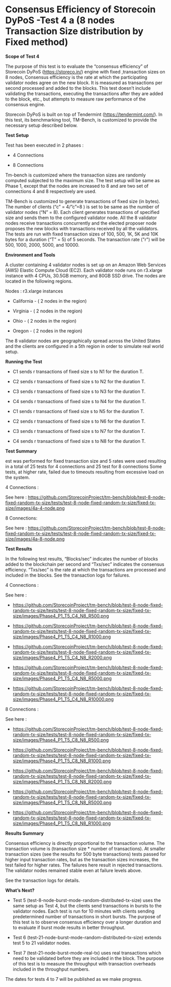 # Consensus Efficiency of Storecoin DyPoS -Test 4 a (8 nodes  Transaction Size distribution by Fixed method) 

**Scope of Test 4**

The purpose of this test is to evaluate the “consensus efficiency” of Storecoin DyPoS (https://storeco.in/) engine with fixed ,transaction sizes on 8 nodes,  Consensus efficiency is the rate at which the participating validator nodes agree on the new block. It is measured as transactions per second processed and added to the blocks. This test doesn’t include validating the transactions, executing the transactions after they are added to the block, etc., but attempts to measure raw performance of the consensus engine.
 
Storecoin DyPoS is built on top of Tendermint (https://tendermint.com/). In this test, its benchmarking tool, TM-Bench, is customized to provide the necessary setup described below.


**Test Setup**

 Test has been executed in 2 phases : 

- 4 Connections 

- 8 Connections

Tm-bench is customized where the transaction sizes are randomly computed subjected to the maximum size. The test setup will be same as Phase 1, except that the nodes are increased to 8 and are two set of connections 4 and 8 respectively are used. 
 
 TM-Bench is customized to generate transactions of fixed size (in bytes). The number of clients (“c” = 4/”c”=8 ) is set to be same as the number of validator nodes (“N” = 8). Each client generates transactions of specified size and sends them to the configured validator node. All the 8 validator nodes receive transactions concurrently and the elected proposer node proposes the new blocks with transactions received by all the validators. The tests are run with fixed transaction sizes of 100, 500, 1K, 5K and 10K bytes for a duration (“T” = 5) of 5 seconds. The transaction rate ("r") will be 500, 1000, 2000, 5000, and 10000.


**Environment and Tools**

A cluster containing 4 validator nodes is set up on an Amazon Web Services (AWS) Elastic Compute Cloud (EC2). Each validator node runs on r3.xlarge instance with 4 CPUs, 30.5GB memory, and 80GB SSD drive. The nodes are located in the following regions.
 
Nodes :  r3.xlarge instances

- California - ( 2 nodes in the region) 

- Virginia  - ( 2 nodes in the region) 

- Ohio   - ( 2 nodes in the region) 

- Oregon  - ( 2 nodes in the region) 

The 8 validator nodes are geographically spread across the United States and the clients are configured in a 5th region in order to simulate real world setup.

**Running the Test**

- C1 sends r transactions of fixed size s to N1 for the duration T. 

- C2 sends r transactions of fixed size s to N2 for the duration T. 

- C3 sends r transactions of fixed size s to N3 for the duration T. 

- C4 sends r transactions of fixed size s to N4 for the duration T.

- C1 sends r transactions of fixed size s to N5 for the duration T. 

- C2 sends r transactions of fixed size s to N6 for the duration T. 

- C3 sends r transactions of fixed size s to N7 for the duration T. 

- C4 sends r transactions of fixed size s to N8 for the duration T.

**Test Summary**

est was performed for fixed transaction  size and 5 rates were used resulting in a total of 25 tests for 4 connections and 25 test for 8 connections  Some tests, at higher rate, failed due to timeouts resulting from excessive load on the system.

4 Connections : 

See here : https://github.com/StorecoinProject/tm-bench/blob/test-8-node-fixed-random-tx-size/tests/test-8-node-fixed-random-tx-size/fixed-tx-size/images/4a-4-node.png

8 Connections: 

See here : https://github.com/StorecoinProject/tm-bench/blob/test-8-node-fixed-random-tx-size/tests/test-8-node-fixed-random-tx-size/fixed-tx-size/images/4a-8-node.png

**Test Results**


In the following test results, “Blocks/sec” indicates the number of blocks added to the blockchain per second and “Txs/sec” indicates the consensus efficiency. “Txs/sec” is the rate at which the transactions are processed and included in the blocks.
See the transaction logs for failures.

4 Connections : 

See here :

- https://github.com/StorecoinProject/tm-bench/blob/test-8-node-fixed-random-tx-size/tests/test-8-node-fixed-random-tx-size/fixed-tx-size/images/Phase4_P1_T5_C4_N8_R500.png

- https://github.com/StorecoinProject/tm-bench/blob/test-8-node-fixed-random-tx-size/tests/test-8-node-fixed-random-tx-size/fixed-tx-size/images/Phase4_P1_T5_C4_N8_R1000.png

- https://github.com/StorecoinProject/tm-bench/blob/test-8-node-fixed-random-tx-size/tests/test-8-node-fixed-random-tx-size/fixed-tx-size/images/Phase4_P1_T5_C4_N8_R2000.png

- https://github.com/StorecoinProject/tm-bench/blob/test-8-node-fixed-random-tx-size/tests/test-8-node-fixed-random-tx-size/fixed-tx-size/images/Phase4_P1_T5_C4_N8_R5000.png

- https://github.com/StorecoinProject/tm-bench/blob/test-8-node-fixed-random-tx-size/tests/test-8-node-fixed-random-tx-size/fixed-tx-size/images/Phase4_P1_T5_C4_N8_R10000.png

8 Connections : 

See here :

- https://github.com/StorecoinProject/tm-bench/blob/test-8-node-fixed-random-tx-size/tests/test-8-node-fixed-random-tx-size/fixed-tx-size/images/Phase4_P1_T5_C8_N8_R500.png

- https://github.com/StorecoinProject/tm-bench/blob/test-8-node-fixed-random-tx-size/tests/test-8-node-fixed-random-tx-size/fixed-tx-size/images/Phase4_P1_T5_C8_N8_R1000.png

- https://github.com/StorecoinProject/tm-bench/blob/test-8-node-fixed-random-tx-size/tests/test-8-node-fixed-random-tx-size/fixed-tx-size/images/Phase4_P1_T5_C8_N8_R2000.png

- https://github.com/StorecoinProject/tm-bench/blob/test-8-node-fixed-random-tx-size/tests/test-8-node-fixed-random-tx-size/fixed-tx-size/images/Phase4_P1_T5_C8_N8_R5000.png

- https://github.com/StorecoinProject/tm-bench/blob/test-8-node-fixed-random-tx-size/tests/test-8-node-fixed-random-tx-size/fixed-tx-size/images/Phase4_P1_T5_C8_N8_R1000.png



**Results Summary**

Consensus efficiency is directly proportional to the transaction volume. The transaction volume is (transaction size * number of transactions). At smaller transaction sizes (see the results for 500 byte transactions) tests passed for higher input transaction rates, but as the transaction sizes increases, the test failed for higher rates. The failures here result in rejected transactions. The validator nodes remained stable even at failure levels above. 

See the transaction logs for details.

**What’s Next?**


- Test 5 (test-8-node-burst-mode-random-distributed-tx-size) uses the same setup as Test 4, but the clients send transactions in bursts to the validator nodes. Each test is run for 10 minutes with clients sending predetermined number of transactions in short bursts. The purpose of this test is to observe consensus efficiency over a longer duration and to evaluate if burst mode results in better throughput.

- Test 6 (test-21-node-burst-mode-random-distributed-tx-size) extends test 5 to 21 validator nodes.

- Test 7 (test-21-node-burst-mode-real-tx) uses real transactions which need to be validated before they are included in the block. The purpose of this test is to measure the throughput with transaction overheads included in the throughput numbers.

The dates for tests 4 to 7 will be published as we make progress.
